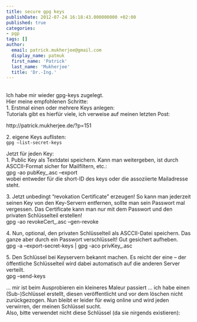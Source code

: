 ```yaml
---
title: secure gpg keys
publishDate: 2012-07-24 16:18:43.000000000 +02:00
published: true
categories: 
- pgp
tags: []
author:
  email: patrick.mukherjee@gmail.com
  display_name: patmuk
  first_name: 'Patrick'
  last_name: 'Mukherjee'
  title: 'Dr.-Ing.'
---
```

<p><br />
  Ich habe mir wieder gpg-keys zugelegt.<br />
  Hier meine empfohlenen Schritte:<br />
  1. Erstmal einen oder mehrere Keys anlegen:<br />
  Tutorials gibt es hierfür viele, ich verweise auf meinen letzten Post:</p>
<p>http://patrick.mukherjee.de/?p=151</p>
<p>2. eigene Keys auflisten:<br />
  <code>gpg –list-secret-keys</code>
</p>
<p>Jetzt für jeden Key:<br />
  1. Public Key als Textdatei speichern. Kann man weitergeben, ist durch ASCCII-Format sicher for Mailfiltern,
  etc.:<br />
  gpg -ao pubKey_.asc –export<br />
  wobei entweder für die short-ID des keys oder die assoziierte Mailadresse steht.</p>
<p>3. Jetzt unbedingt “revokation Certificate” erzeugen! So kann man jederzeit seinen Key von den Key-Servern entfernen,
  sollte man sein Passwort mal vergessen. Das Certificate kann man nur mit dem Passwort und den privaten Schlüsselteil
  erstellen!<br />
  gpg -ao revokeCert_.asc –gen-revoke</p>
<p>4. Nun, optional, den privaten Schlüsselteil als ASCCII-Datei speichern. Das ganze aber durch ein Passwort
  verschlüsselt! Gut gesichert aufheben.<br />
  gpg -a –export-secret-keys | gpg -aco privKey_.asc</p>
<p>5. Den Schlüssel bei Keyservern bekannt machen. Es reicht der eine – der öffentliche Schlüsselteil wird dabei
  automatisch auf die anderen Server verteilt.<br />
  gpg –send-keys</p>
<p>… mir ist beim Ausprobieren ein kleineres Maleur passiert … ich habe einen (Sub-)Schlüssel erstellt, diesen
  veröffentlicht und vor dem löschen nicht zurückgezogen. Nun bleibt er leider für ewig online und wird jeden verwirren,
  der meinen Schlüssel sucht.<br />
  Also, bitte verwendet nicht diese Schlüssel (da sie nirgends existieren):</p>
<p><br />
